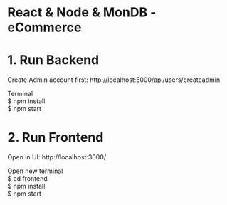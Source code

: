 # React & Node & MonDB - eCommerce

# 1. Run Backend
Create Admin account first:  http://localhost:5000/api/users/createadmin

Terminal <br/>
$ npm install <br/>
$ npm start

# 2. Run Frontend
Open in UI: http://localhost:3000/

Open new terminal <br/>
$ cd frontend <br/>
$ npm install <br/>
$ npm start

